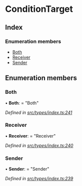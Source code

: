 # ConditionTarget

## Index

### Enumeration members

* [Both](conditiontarget.md#both)
* [Receiver](conditiontarget.md#receiver)
* [Sender](conditiontarget.md#sender)

## Enumeration members

### Both

• **Both**: = "Both"

_Defined in_ [_src/types/index.ts:241_](https://github.com/PolymathNetwork/polymesh-sdk/blob/959efb76/src/types/index.ts#L241)

### Receiver

• **Receiver**: = "Receiver"

_Defined in_ [_src/types/index.ts:240_](https://github.com/PolymathNetwork/polymesh-sdk/blob/959efb76/src/types/index.ts#L240)

### Sender

• **Sender**: = "Sender"

_Defined in_ [_src/types/index.ts:239_](https://github.com/PolymathNetwork/polymesh-sdk/blob/959efb76/src/types/index.ts#L239)

